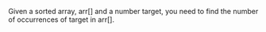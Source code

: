 Given a sorted array, arr[] and a number target, you need to find the number of occurrences of target in arr[]. 
